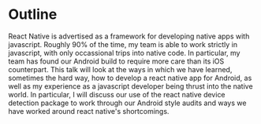 # Outline

React Native is advertised as a framework for developing native apps with javascript.  Roughly 90% of the time, my team is able to work strictly in javascript, with only occassional trips into native code.  In particular, my team has found our Android build to require more care than its iOS counterpart.  This talk will look at the ways in which we have learned, sometimes the hard way, how to develop a react native app for Android, as well as my experience as a javascript developer being thrust into the native world.  In particular, I will discuss our use of the react native device detection package to work through our Android style audits and ways we have worked around react native's shortcomings.  